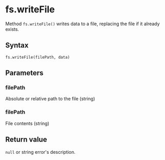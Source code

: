 # fs.writeFile

Method `fs.writeFile()` writes data to a file, replacing the file if it already exists.

## Syntax

```
fs.writeFile(filePath, data)
```

## Parameters

### filePath

Absolute or relative path to the file (string)

### filePath

File contents (string)

## Return value

`null` or string error's description. 